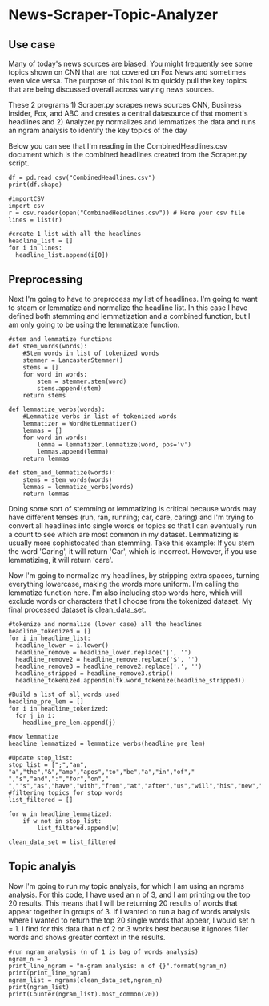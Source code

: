 # News-Scraper-Topic-Analyzer

## Use case

Many of today's news sources are biased. You might frequently see some topics shown on CNN that are not covered on Fox News and sometimes even vice versa. The purpose of this tool is to quickly pull the key topics that are being discussed overall across varying news sources. 

These 2 programs 1) Scraper.py scrapes news sources CNN, Business Insider, Fox, and ABC and creates a central datasource of that moment's headlines and 2) Analyzer.py normalizes and lemmatizes the data and runs an ngram analysis to identify the key topics of the day

Below you can see that I'm reading in the CombinedHeadlines.csv document which is the combined headlines created from the Scraper.py script. 

```
df = pd.read_csv("CombinedHeadlines.csv")
print(df.shape)

#importCSV
import csv
r = csv.reader(open("CombinedHeadlines.csv")) # Here your csv file
lines = list(r)

#create 1 list with all the headlines
headline_list = []
for i in lines:
  headline_list.append(i[0])
```
## Preprocessing

Next I'm going to have to preprocess my list of headlines. I'm going to want to steam or lemmatize and normalize the headline list. In this case I have defined both stemming and lemmatization and a combined function, but I am only going to be using the lemmatizate function.

```
#stem and lemmatize functions
def stem_words(words):
    #Stem words in list of tokenized words
    stemmer = LancasterStemmer()
    stems = []
    for word in words:
        stem = stemmer.stem(word)
        stems.append(stem)
    return stems

def lemmatize_verbs(words):
    #Lemmatize verbs in list of tokenized words
    lemmatizer = WordNetLemmatizer()
    lemmas = []
    for word in words:
        lemma = lemmatizer.lemmatize(word, pos='v')
        lemmas.append(lemma)
    return lemmas

def stem_and_lemmatize(words):
    stems = stem_words(words)
    lemmas = lemmatize_verbs(words)
    return lemmas
```

Doing some sort of stemming or lemmatizing is critical because words may have different tenses (run, ran, running; car, care, caring) and I'm trying to convert all headlines into single words or topics so that I can eventually run a count to see which are most common in my dataset. Lemmatizing is usually more sophistocated than stemming. Take this example: If you stem the word 'Caring', it will return 'Car', which is incorrect. However, if you use lemmatizing, it will return 'care'.

Now I'm going to normalize my headlines, by stripping extra spaces, turning everything lowercase, making the words more uniform. I'm calling the lemmatize function here. I'm also including stop words here, which will exclude words or characters that I choose from the tokenized dataset. My final processed dataset is clean_data_set.

```
#tokenize and normalize (lower case) all the headlines
headline_tokenized = []
for i in headline_list:
  headline_lower = i.lower()
  headline_remove = headline_lower.replace('|', '')
  headline_remove2 = headline_remove.replace('$', '')
  headline_remove3 = headline_remove2.replace('.', '')
  headline_stripped = headline_remove3.strip()
  headline_tokenized.append(nltk.word_tokenize(headline_stripped))

#Build a list of all words used
headline_pre_lem = []
for i in headline_tokenized:
  for j in i:
    headline_pre_lem.append(j)

#now lemmatize
headline_lemmatized = lemmatize_verbs(headline_pre_lem)

#Update stop_list:
stop_list = [";","an", "a","the","&","amp","apos","to","be","a","in","of"," ","s","and",":","for","on","  ","'s","as","have","with","from","at","after","us","will","his","new","'","it","that"]
#filtering topics for stop words
list_filtered = []

for w in headline_lemmatized:
    if w not in stop_list:
        list_filtered.append(w)

clean_data_set = list_filtered
```
## Topic analyis
Now I'm going to run my topic analysis, for which I am using an ngrams analysis. For this code, I have used an n of 3, and I am printing ou the top 20 results. This means that I will be returning 20 results of words that appear together in groups of 3. If I wanted to run a bag of words analysis where I wanted to return the top 20 single words that appear, I would set n = 1. I find for this data that n of 2 or 3 works best because it ignores filler words and shows greater context in the results.

```
#run ngram analysis (n of 1 is bag of words analysis)
ngram_n = 3
print_line_ngram = "n-gram analysis: n of {}".format(ngram_n)
print(print_line_ngram)
ngram_list = ngrams(clean_data_set,ngram_n)
print(ngram_list)
print(Counter(ngram_list).most_common(20))
```
